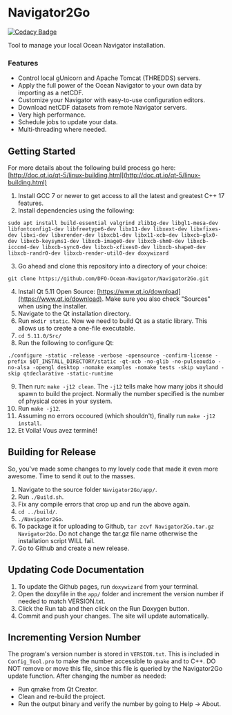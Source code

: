 # Navigator2Go

[![Codacy Badge](https://api.codacy.com/project/badge/Grade/32d9cc8cd9784783afc17c4e9bd3490e)](https://www.codacy.com/app/htmlboss/Ocean-Navigator-Config-Tool?utm_source=github.com&amp;utm_medium=referral&amp;utm_content=DFO-Ocean-Navigator/Ocean-Navigator-Config-Tool&amp;utm_campaign=Badge_Grade)

Tool to manage your local Ocean Navigator installation.

### Features
* Control local gUnicorn and Apache Tomcat (THREDDS) servers.
* Apply the full power of the Ocean Navigator to your own data by importing as a netCDF.
* Customize your Navigator with easy-to-use configuration editors.
* Download netCDF datasets from remote Navigator servers.
* Very high performance.
* Schedule jobs to update your data.
* Multi-threading where needed.

## Getting Started

For more details about the following build process go here: [http://doc.qt.io/qt-5/linux-building.html](http://doc.qt.io/qt-5/linux-building.html)

1. Install GCC 7 or newer to get access to all the latest and greatest C++ 17 features.
2. Install dependencies using the following:
```shell
sudo apt install build-essential valgrind zlib1g-dev libgl1-mesa-dev libfontconfig1-dev libfreetype6-dev libx11-dev libxext-dev libxfixes-dev libxi-dev libxrender-dev libxcb1-dev libx11-xcb-dev libxcb-glx0-dev libxcb-keysyms1-dev libxcb-image0-dev libxcb-shm0-dev libxcb-icccm4-dev libxcb-sync0-dev libxcb-xfixes0-dev libxcb-shape0-dev libxcb-randr0-dev libxcb-render-util0-dev doxywizard
```
3. Go ahead and clone this repository into a directory of your choice:
```shell
git clone https://github.com/DFO-Ocean-Navigator/Navigator2Go.git
```
4. Install Qt 5.11 Open Source: [https://www.qt.io/download](https://www.qt.io/download). Make sure you also check "Sources" when using the installer.
5. Navigate to the Qt installation directory.
6. Run `mkdir static`. Now we need to build Qt as a static library. This allows us to create a one-file executable.
7. `cd 5.11.0/Src/`
8. Run the following to configure Qt:
```shell
./configure -static -release -verbose -opensource -confirm-license -prefix $QT_INSTALL_DIRECTORY/static -qt-xcb -no-glib -no-pulseaudio -no-alsa -opengl desktop -nomake examples -nomake tests -skip wayland -skip qtdeclarative -static-runtime
```
9. Then run: `make -j12 clean`. The `-j12` tells make how many jobs it should spawn to build the project. Normally the number specified is the number of physical cores in your system.
10. Run `make -j12`.
11. Assuming no errors occoured (which shouldn't), finally run `make -j12 install`.
12. Et Voila! Vous avez terminé!

## Building for Release
So, you've made some changes to my lovely code that made it even more awesome. Time to send it out to the masses.
1. Navigate to the source folder `Navigator2Go/app/`.
2. Run `./Build.sh`.
3. Fix any compile errors that crop up and run the above again.
4. `cd ../build/`.
5. `./Navigator2Go`.
6. To package it for uploading to Github, `tar zcvf Navigator2Go.tar.gz Navigator2Go`. Do not change the tar.gz file name otherwise the installation script WILL fail.
7. Go to Github and create a new release.

## Updating Code Documentation
1. To update the Github pages, run `doxywizard` from your terminal.
2. Open the doxyfile in the `app/` folder and increment the version number if needed to match VERSION.txt.
3. Click the Run tab and then click on the Run Doxygen button.
4. Commit and push your changes. The site will update automatically.

## Incrementing Version Number
The program's version number is stored in `VERSION.txt`. This is included in `Config_Tool.pro` to make the number accessible to `qmake` and to C++.
DO NOT remove or move this file, since this file is queried by the Navigator2Go update function.
After changing the number as needed:
* Run qmake from Qt Creator.
* Clean and re-build the project.
* Run the output binary and verify the number by going to Help -> About.
